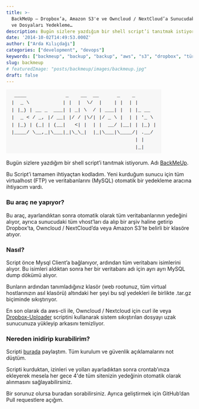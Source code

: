 ```yaml
---
title: >-
  BackMeUp — Dropbox’a, Amazon S3'e ve Owncloud / NextCloud’a Sunucudaki MySQL
  ve Dosyaları Yedekleme…
description: Bugün sizlere yazdığım bir shell script’i tanıtmak istiyorum. Adı BackMeUp.
date: '2014-10-02T14:49:53.000Z'
author: ["Arda Kılıçdağı"]
categories: ["development", "devops"]
keywords: ["backmeup", "backup", "backup", "aws", "s3", "dropbox", "türkçe"]
slug: backmeup
# featuredImage: "posts/backmeup/images/backmeup.jpg"
draft: false
---
```


![](./images/backmeup.png)

Bugün sizlere yazdığım bir shell script’i tanıtmak istiyorum. Adı [BackMeUp](https://github.com/Ardakilic/backmeup/).

Bu Script’i tamamen ihtiyaçtan kodladım. Yeni kurduğum sunucu için tüm virtualhost (FTP) ve veritabanlarını (MySQL) otomatik bir yedekleme aracına ihtiyacım vardı.

### Bu araç ne yapıyor?

Bu araç, ayarlandıktan sonra otomatik olarak tüm veritabanlarının yedeğini alıyor, ayrıca sunucudaki tüm vhost’ları da alıp bir arşiv haline getirip Dropbox’ta, Owncloud / NextCloud’da veya Amazon S3'te belirli bir klasöre atıyor.

### Nasıl?

Script önce Mysql Client’a bağlanıyor, ardından tüm veritabanı isimlerini alıyor. Bu isimleri aldıktan sonra her bir veritabanı adı için ayrı ayrı MySQL dump dökümü alıyor.

Bunların ardından tanımladığınız klasör (web rootunuz, tüm virtual hostlarınızın asıl klasörü) altındaki her şeyi bu sql yedekleri ile birlikte .tar.gz biçiminde sıkıştırıyor.

En son olarak da aws-cli ile, Owncloud / Nextcloud için curl ile veya [Dropbox-Uploader](https://github.com/andreafabrizi/Dropbox-Uploader) scriptini kullanarak sistem sıkıştırılan dosyayı uzak sunucunuza yükleyip arkasını temizliyor.

### Nereden inidirip kurabilirim?

Scripti [burada](https://github.com/Ardakilic/backmeup) paylaştım. Tüm kurulum ve güvenlik açıklamalarını not düştüm.

Scripti kurduktan, izinleri ve yolları ayarladıktan sonra crontab’ınıza ekleyerek mesela her gece 4'de tüm sitenizin yedeğinin otomatik olarak alınmasını sağlayabilirsiniz.

Bir sorunuz olursa buradan sorabilirsiniz. Ayrıca geliştirmek için GitHub’dan Pull requestlere açığım.
